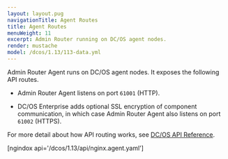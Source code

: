 ```yaml
---
layout: layout.pug
navigationTitle: Agent Routes
title: Agent Routes
menuWeight: 11
excerpt: Admin Router running on DC/OS agent nodes.
render: mustache
model: /dcos/1.13/113-data.yml
---
```

Admin Router Agent runs on DC/OS agent nodes. It exposes the following API routes.

-   Admin Router Agent listens on port `61001` (HTTP).

-   DC/OS Enterprise adds optional SSL encryption of component communication, in which case Admin Router Agent also listens on port `61002` (HTTPS).

For more detail about how API routing works, see [DC/OS API Reference](/1.13/api/).

[ngindox api='/dcos/1.13/api/nginx.agent.yaml']
